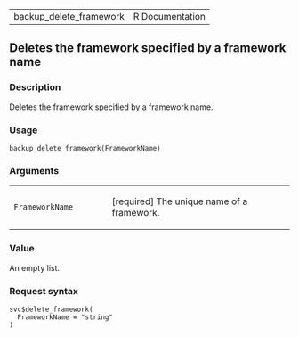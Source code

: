 <table style="width: 100%;">
<tbody>
<tr class="odd">
<td>backup_delete_framework</td>
<td style="text-align: right;">R Documentation</td>
</tr>
</tbody>
</table>

## Deletes the framework specified by a framework name

### Description

Deletes the framework specified by a framework name.

### Usage

    backup_delete_framework(FrameworkName)

### Arguments

<table>
<colgroup>
<col style="width: 35%" />
<col style="width: 65%" />
</colgroup>
<tbody>
<tr class="odd">
<td><code
id="backup_delete_framework_:_FrameworkName">FrameworkName</code></td>
<td><p>[required] The unique name of a framework.</p></td>
</tr>
</tbody>
</table>

### Value

An empty list.

### Request syntax

    svc$delete_framework(
      FrameworkName = "string"
    )
